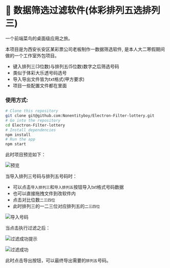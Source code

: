 ﻿# :bus: 数据筛选过滤软件(体彩排列五选排列三)

一个前端菜鸟的桌面级应用之旅。

本项目是为西安长安区某彩票公司老板制作一数据筛选软件, 是本人大二寒假期间做的一个工作室外包项目。

* 键入排列三(3位数)与排列五(5位数)数字之后筛选号码
* 类似于体彩大乐透号码选号
* 导入导出文件皆为txt格式(甲方要求)
* 项目一些配置文件都在里面

### 使用方式:

```bash
# Clone this repository
git clone git@github.com:Nonentityboy/Electron-Filter-lottery.git
# Go into the repository
cd Electron-Filter-lottery
# Install dependencies
npm install
# Run the app
npm start
```

此时项目预览如下：

![预览](https://user-gold-cdn.xitu.io/2020/1/20/16fc330013e400a6?w=784&h=591&f=png&s=28309)

当导入排列三号码与排列五号码时：
* 可以点击`导入排列三`和`导入排列五`按钮导入txt格式号码数据
* 也可以直接拖拽文件到改软件内
* 点击对比位数`二三四位`
* 此时排列三的一二三位对应排列五的`二三四位`

![导入号码](https://user-gold-cdn.xitu.io/2020/1/20/16fc33b4bc2785c3?w=772&h=576&f=png&s=57429)


当点击执行过滤之后：

![过滤成功提示](https://user-gold-cdn.xitu.io/2020/1/20/16fc33e7874806b2?w=360&h=113&f=png&s=4062)

![过滤成功](https://user-gold-cdn.xitu.io/2020/1/20/16fc33ef60ccf724?w=772&h=573&f=png&s=39753)

此时点击导出按钮，可以最终导出需要的`排列五`号码。